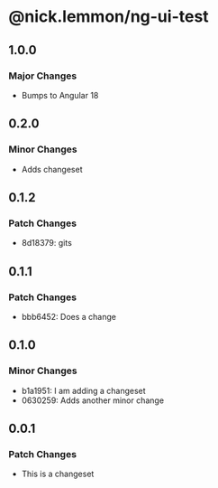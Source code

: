 # @nick.lemmon/ng-ui-test

## 1.0.0

### Major Changes

- Bumps to Angular 18

## 0.2.0

### Minor Changes

- Adds changeset

## 0.1.2

### Patch Changes

- 8d18379: gits

## 0.1.1

### Patch Changes

- bbb6452: Does a change

## 0.1.0

### Minor Changes

- b1a1951: I am adding a changeset
- 0630259: Adds another minor change

## 0.0.1

### Patch Changes

- This is a changeset

